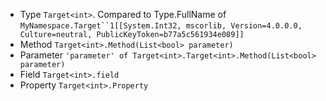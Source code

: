  * Type `Target<int>`. Compared to Type.FullName of `MyNamespace.Target``1[[System.Int32, mscorlib, Version=4.0.0.0, Culture=neutral, PublicKeyToken=b77a5c561934e089]]`
 * Method `Target<int>.Method(List<bool> parameter)`
 * Parameter `'parameter' of Target<int>.Target<int>.Method(List<bool> parameter)`
 * Field `Target<int>.field`
 * Property `Target<int>.Property`
